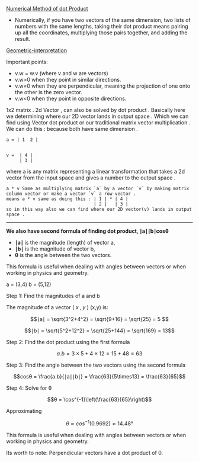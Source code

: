 [Numerical Method of dot Product](https://www.3blue1brown.com/lessons/dot-products#numerical-method)
- Numerically, if you have two vectors of the same dimension, two lists of numbers with the same lengths, taking their dot product means pairing up all the coordinates, multiplying those pairs together, and adding the result.

[Geometric-interpretation](https://youtu.be/LyGKycYT2v0?si=HnuKVmH5HFIBR_ku)

Important points: 
- v.w = w.v (where v and w are vectors)
- v.w>0 when they point in similar directions.
- v.w=0 when they are perpendicular,  meaning the projection of one onto the other is the zero vector.
- v.w<0 when they point in opposite directions.


1x2 matrix . 2d Vector , can also be solved by dot product . Basically here we determining where our 2D vector lands in output space . Which we can find using Vector dot product or our traditional matrix vector multiplication .
We can do this : because both have same dimension .
```
a = | 1  2 | 
            
            
v =  | 4 | 
     | 3 |
```
where a is any matrix  representing a linear transformation that takes a 2d vector from the input space and gives a number to the output space .

```
a * v Same as multiplying matrix `a` by a vector `v` by making matrix column vector or make a vector `v` a row vector .
means a * v same as doing this : | 1 | * | 4 |
                                 | 2 |   | 3 |
so in this way also we can find where our 2D vector(v) lands in output space .
``` 

----------
**We also have second formula of finding dot product, ∣a∣∣b∣cosθ** 

- **∣a∣** is the magnitude (length) of vector a,
- **∣b∣** is the magnitude of vector b,
- **θ** is the angle between the two vectors.

This formula is useful when dealing with angles between vectors or when working in physics and geometry.


a = (3,4)
b = (5,12)

Step 1: Find the magnitudes of a and b

The magnitude of a vector 
(
𝑥
,
𝑦
)
(x,y) is:

```math
∣a∣ =  \sqrt{3^2+4^2} = \sqrt{9+16} = \sqrt{25} = 5    
```

```math
∣b∣ =  \sqrt{5^2+12^2} = \sqrt{25+144} = \sqrt{169} = 13
```
Step 2: Find the dot product using the first formula

```math
a.b = 3\times5 + 4\times12 = 15 + 48 = 63
```

Step 3: Find the angle between the two vectors using the second formula

```math
cosθ = \frac{a.b}{∣a∣∣b∣} = \frac{63}{5\times13} = \frac{63}{65}
```

Step 4: Solve for θ

```math
θ = \cos^{-1}\left(\frac{63}{65}\right)
```

Approximating
```math
θ \approx cos^{-1}(0.9692) \approx 14.48°
```


This formula is useful when dealing with angles between vectors or when working in physics and geometry.

Its worth to note: Perpendicular vectors have a dot product of 0.

